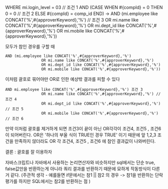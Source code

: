 WHERE mi.login_level = 03            // 조건 1 
      AND (CASE WHEN #{compId} = 0 THEN 0 = 0  // 조건 2 
			  ELSE #{compId} = comp_id END)
 ->   AND (mi.employee like CONCAT('%',#{approverKeyword},'%') // 조건 3
	        	OR mi.name like CONCAT('%',#{approverKeyword},'%')
	        	OR mi.dept_id like CONCAT('%',#{approverKeyword},'%')
	        	OR mi.mobile like CONCAT('%',#{approverKeyword},'%'))
            
            
모두가 참인 경우를 구할 때             

```
AND (mi.employee like CONCAT('%',#{approverKeyword},'%')
	        	OR mi.name like CONCAT('%',#{approverKeyword},'%')
	        	OR mi.dept_id like CONCAT('%',#{approverKeyword},'%')
	        	OR mi.mobile like CONCAT('%',#{approverKeyword},'%'))
```
이처럼 괄호로 묶어야만 OR로 인한 예상밖 결과를 피할 수 있다 

```
AND mi.employee like CONCAT('%',#{approverKeyword},'%') 조건 3
	        	OR mi.name like CONCAT('%',#{approverKeyword},'%') // 조건 4
	        	OR mi.dept_id like CONCAT('%',#{approverKeyword},'%') // 조건 5
	        	OR mi.mobile like CONCAT('%',#{approverKeyword},'%') // 조건 6
```
만약 이처럼 괄호를 제거하게 되면 조건3이 끝이 아닌 
OR각각이 조건4, 조건5 , 조건6 이 되어버린다.
OR은 '하나의 부울 식이 TRUE인 경우 TRUE' 이기 때문에 앞 1,2,3 조건을 만족하지 않더라도 OR 각 조건4, 조건5 , 조건6 에 참인 결과값이 나와버린다.


결론 : 괄호를 잘 이용하자 

자바스크립트나 자바에서 사용하는 논리연산자와 비슷하지만 sql에서는 단순 true, false값만을 반환하는게 아니라 쿼리 결과를 반환하기 때문에 묘하게 작동방식이 다른거 같다.
(주관적 생각 - 예를들면 if문에서는 참1 || 참2 의 경우  -> 참1을 반환하는 단락평가를 하지만 SQL에서는 참2를 반환하는 점 ) 
            
            
 
            
           
